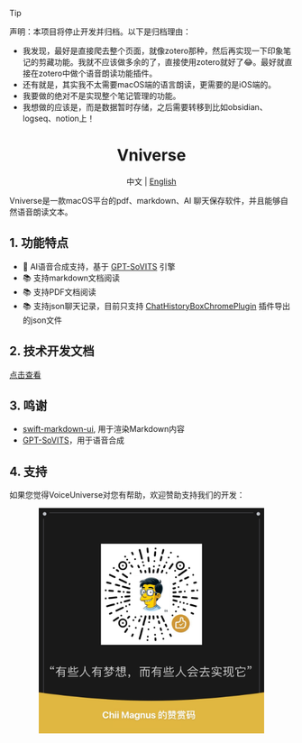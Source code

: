 > [!TIP]
> 声明：本项目将停止开发并归档。以下是归档理由：
> - 我发现，最好是直接爬去整个页面，就像zotero那种，然后再实现一下印象笔记的剪藏功能。我就不应该做多余的了，直接使用zotero就好了😂。最好就直接在zotero中做个语音朗读功能插件。
> - 还有就是，其实我不太需要macOS端的语言朗读，更需要的是iOS端的。
> - 我要做的绝对不是实现整个笔记管理的功能。
> - 我想做的应该是，而是数据暂时存储，之后需要转移到比如obsidian、logseq、notion上！


<h1 align="center">
    Vniverse
</h1>

<div align="center">
    <a>中文</a> | <a href="README.en.md">English</a>
</div>

Vniverse是一款macOS平台的pdf、markdown、AI 聊天保存软件，并且能够自然语音朗读文本。


## 1. 功能特点
- 🤖 AI语音合成支持，基于 [GPT-SoVITS](https://github.com/RVC-Boss/GPT-SoVITS) 引擎
- 📚 支持markdown文档阅读
- 📚 支持PDF文档阅读
- 📚 支持json聊天记录，目前只支持 [ChatHistoryBoxChromePlugin](https://github.com/chiimagnus/ChatHistoryBoxChromePlugin) 插件导出的json文件


## 2. 技术开发文档
[点击查看](AITechRead.md)


## 3. 鸣谢
- [swift-markdown-ui](https://github.com/gonzalezreal/swift-markdown-ui), 用于渲染Markdown内容
- [GPT-SoVITS](https://github.com/RVC-Boss/GPT-SoVITS)，用于语音合成


## 4. 支持
如果您觉得VoiceUniverse对您有帮助，欢迎赞助支持我们的开发：

<div align="center">
  <img src="https://github.com/chiimagnus/logseq-AIsearch/blob/master/public/buymeacoffee.jpg" width="400">
</div>
